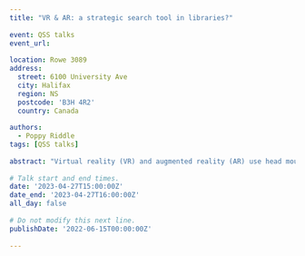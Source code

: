 ```yaml
---
title: "VR & AR: a strategic search tool in libraries?"
 
event: QSS talks
event_url:
 
location: Rowe 3089
address:
  street: 6100 University Ave
  city: Halifax
  region: NS
  postcode: 'B3H 4R2'
  country: Canada
 
authors:
  - Poppy Riddle
tags: [QSS talks]
 
abstract: "Virtual reality (VR) and augmented reality (AR) use head mounted displays to provide an immersive experience for the viewer. Where VR immerses the viewer within a digitally constructed world, AR registers digital objects within our real-world surroundings. As we are all accustomed to endlessly scrolling list-based responses from search engines, whether we are browsing, exploring, or performing a specific search. Limited by the list format and the physical limits of our displays, might an immersive experience enhance our ability to search more effectively? In this talk, I explore my research in VR and AR for information exploration, how emerging fields of immersive analytics, digital twins, and cinematic visualization are enriching the possibilities, and how the lack of research in this area presents opportunities."
 
# Talk start and end times.
date: '2023-04-27T15:00:00Z'
date_end: '2023-04-27T16:00:00Z'
all_day: false
 
# Do not modify this next line.
publishDate: '2022-06-15T00:00:00Z'
 
---
```

